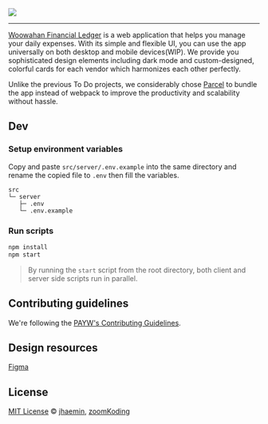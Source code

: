 <a href="https://bank.woowahan.dev">
  <img src="https://user-images.githubusercontent.com/19797697/88880923-f3fb8400-d268-11ea-8b8d-789b36479499.png" />
</a>

---

[Woowahan Financial Ledger](https://bank.woowahan.dev) is a web application that helps you manage your daily expenses. With its simple and flexible UI, you can use the app universally on both desktop and mobile devices(WIP). We provide you sophisticated design elements including dark mode and custom-designed, colorful cards for each vendor which harmonizes each other perfectly.

Unlike the previous To Do projects, we considerably chose [Parcel](https://parceljs.org) to bundle the app instead of webpack to improve the productivity and scalability without hassle.

## Dev

### Setup environment variables

Copy and paste `src/server/.env.example` into the same directory and rename the copied file to `.env` then fill the variables.

```
src
└─ server
   ├─ .env
   └─ .env.example
```

### Run scripts

```zsh
npm install
npm start
```

> By running the `start` script from the root directory, both client and server side scripts run in parallel.

## Contributing guidelines

We're following the [PAYW's Contributing Guidelines](https://github.com/payw-org/contributing-guidelines).

## Design resources

[Figma](https://www.figma.com/file/MXVVUZmgoY4NPO2BO0nfLq/%EC%9A%B0%EC%95%84%ED%95%9C-%ED%85%8C%ED%81%AC%EC%BA%A0%ED%94%84?node-id=234%3A62)

## License

[MIT License](https://opensource.org/licenses/MIT) © [jhaemin](https://github.com/jhaemin), [zoomKoding](https://github.com/zoomKoding)
